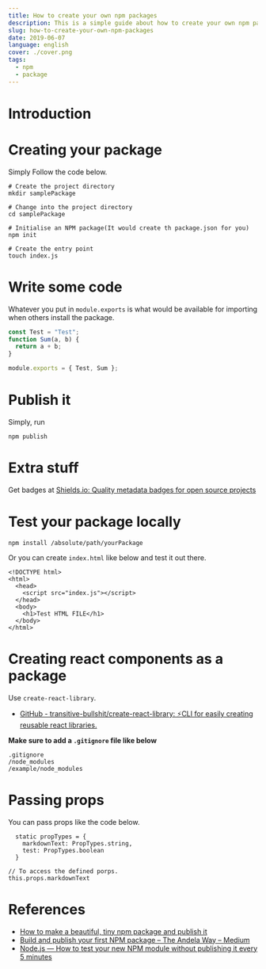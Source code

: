 ```yaml
---
title: How to create your own npm packages
description: This is a simple guide about how to create your own npm packages.
slug: how-to-create-your-own-npm-packages
date: 2019-06-07
language: english
cover: ./cover.png
tags: 
  - npm
  - package
---
```

# Introduction

# Creating your package

Simply Follow the code below.

```
# Create the project directory
mkdir samplePackage

# Change into the project directory
cd samplePackage

# Initialise an NPM package(It would create th package.json for you)
npm init

# Create the entry point
touch index.js
```
# Write some code

Whatever you put in `module.exports` is what would be available for importing when others install the package.

```js
const Test = "Test";
function Sum(a, b) {
  return a + b;
}

module.exports = { Test, Sum };
```

# Publish it

Simply, run 

```
npm publish
```

# Extra stuff

Get  badges at [Shields.io: Quality metadata badges for open source projects](https://shields.io/)

# Test your package locally
 
```shell
npm install /absolute/path/yourPackage
```

Or you can create `index.html` like below and test it out there.

```
<!DOCTYPE html>
<html>
  <head>
    <script src="index.js"></script>
  </head>
  <body>
    <h1>Test HTML FILE</h1>
  </body>
</html>
```

# Creating react components as a package
Use `create-react-library`.

- [GitHub - transitive-bullshit/create-react-library: ⚡CLI for easily creating reusable react libraries.](https://github.com/transitive-bullshit/create-react-library/)

**Make sure to add a `.gitignore` file like below**

```
.gitignore
/node_modules
/example/node_modules
```
# Passing props
You can pass props like the code below.

```
  static propTypes = {
    markdownText: PropTypes.string,
    test: PropTypes.boolean
  }

// To access the defined porps.
this.props.markdownText
```
# References

- [How to make a beautiful, tiny npm package and publish it](https://www.freecodecamp.org/news/how-to-make-a-beautiful-tiny-npm-package-and-publish-it-2881d4307f78/)
- [Build and publish your first NPM package – The Andela Way – Medium](https://medium.com/the-andela-way/build-and-publish-your-first-npm-package-a4daf0e2431)
- [ Node.js — How to test your new NPM module without publishing it every 5 minutes](https://medium.com/@the1mills/how-to-test-your-npm-module-without-publishing-it-every-5-minutes-1c4cb4b369be)
